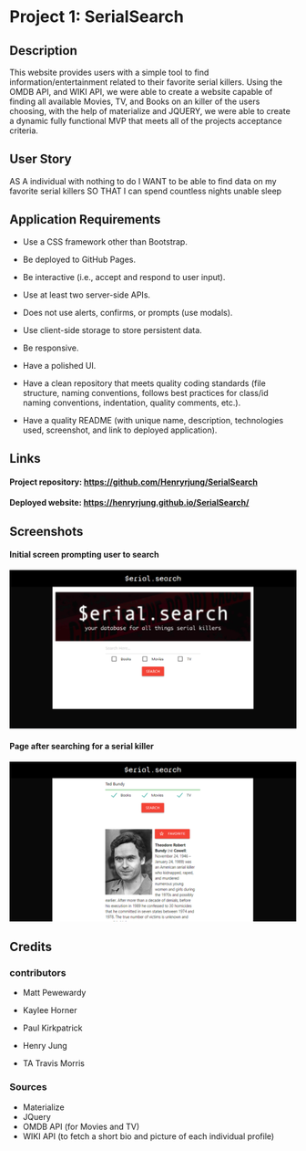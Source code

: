 # Project 1: SerialSearch

## Description

This website provides users with a simple tool to find information/entertainment related to their favorite serial killers. Using the OMDB API, and WIKI API, we were able to create a website capable of finding all available Movies, TV, and Books on an killer of the users choosing, with the help of materialize and JQUERY, we were able to create a dynamic fully functional MVP that meets all of the projects acceptance criteria. 

## User Story 

AS A individual with nothing to do
I WANT to be able to find data on my favorite serial killers
SO THAT I can spend countless nights unable sleep

## Application Requirements

* Use a CSS framework other than Bootstrap.

* Be deployed to GitHub Pages.

* Be interactive (i.e., accept and respond to user input).

* Use at least two server-side APIs.

* Does not use alerts, confirms, or prompts (use modals).

* Use client-side storage to store persistent data.
* Be responsive.

* Have a polished UI.

* Have a clean repository that meets quality coding standards (file structure, naming conventions, follows best practices for class/id naming conventions, indentation, quality comments, etc.).

* Have a quality README (with unique name, description, technologies used, screenshot, and link to deployed application).

## Links

#### Project repository: https://github.com/Henryrjung/SerialSearch
#### Deployed website: https://henryrjung.github.io/SerialSearch/

## Screenshots
#### Initial screen prompting user to search

![Image 1](./assets/images/search_screen.PNG)

#### Page after searching for a serial killer

![Image 1](./assets/images/searched_killer.PNG)

## Credits

### contributors
* Matt Pewewardy
* Kaylee Horner
* Paul Kirkpatrick
* Henry Jung

* TA Travis Morris

### Sources

* Materialize 
* JQuery
* OMDB API (for Movies and TV)
* WIKI API (to fetch a short bio and picture of each individual profile)





